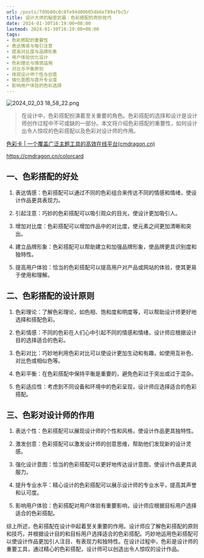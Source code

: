 ```yaml
---
url: /posts/7d9b80c0c8fe94d00b054b6ef89afbc5/
title: 设计大师的秘密武器：色彩搭配的奇妙技巧
date: 2024-01-30T16:19:00+08:00
lastmod: 2024-01-30T16:19:00+08:00
tags:
- 色彩搭配的重要性
- 表达情感与吸引注意
- 提高对比度与品牌形象
- 用户体验优化设计
- 色彩理论与情感运用
- 对比与平衡原则
- 体现设计师个性与创意
- 强化意图与提升专业度
- 影响用户体验的色彩选择
---
```


<img src="https://static.cmdragon.cn/blog/images/2024_02_03 18_58_22.png@blog" title="2024_02_03 18_58_22.png" alt="2024_02_03 18_58_22.png"/>

> 在设计中，色彩搭配扮演着至关重要的角色。色彩搭配的选择和设计是设计师创作过程中不可或缺的一部分。本文将介绍色彩搭配的重要性，如何设计出令人惊叹的色彩搭配以及色彩对设计师的作用。

[色彩卡 | 一个覆盖广泛主题工具的高效在线平台(cmdragon.cn)](https://cmdragon.cn/colorcard)

https://cmdragon.cn/colorcard


## 一、色彩搭配的好处

1. 表达情感：色彩搭配可以通过不同的色彩组合来传达不同的情感和情绪，使设计作品更具表现力。

2. 引起注意：巧妙的色彩搭配可以吸引观众的目光，使设计更加吸引人。

3. 增加对比度：色彩搭配可以增加作品中的对比度，使元素之间更加清晰和突出。

4. 建立品牌形象：色彩搭配可以帮助建立和加强品牌形象，使品牌更具识别度和独特性。

5. 提高用户体验：恰当的色彩搭配可以提高用户对产品或网站的体验，使其更易于使用和理解。

## 二、色彩搭配的设计原则

1. 色彩理论：了解色彩理论，如色相、饱和度和明度等，可以帮助设计师更好地选择和搭配色彩。

2. 色彩情感：不同的色彩在人们心中引起不同的情感和情绪，设计师应根据设计目的选择适合的色彩。

3. 色彩对比：巧妙地利用色彩对比可以使设计更加生动和有趣，如使用互补色、对比色或相似色等。

4. 色彩平衡：在色彩搭配中保持平衡是重要的，避免色彩过于突出或过于混杂。

5. 色彩适应性：考虑到不同设备和环境中的色彩呈现，设计师应选择适合的色彩搭配。

## 三、色彩对设计师的作用

1. 表达个性：色彩搭配可以展现设计师的个性和风格，使设计作品更具独特性。

2. 激发创意：色彩搭配可以激发设计师的创意思维，帮助他们发现新的设计灵感。

3. 强化设计意图：恰当的色彩搭配可以更好地传达设计意图，使设计作品更具说服力。

4. 提升专业水平：精心设计的色彩搭配可以展示设计师的专业水平，提高其声誉和认可度。

5. 影响用户体验：色彩搭配对用户体验有重要影响，设计师应根据目标用户选择适合的色彩搭配。

综上所述，色彩搭配在设计中起着至关重要的作用。设计师应了解色彩搭配的原则和技巧，并根据设计目的和目标用户选择适合的色彩搭配。巧妙地运用色彩搭配可以使设计作品更加引人注目、有表现力和独特性。在设计过程中，色彩是设计师的重要工具，通过精心的色彩搭配，设计师可以创造出令人惊叹的设计作品。
